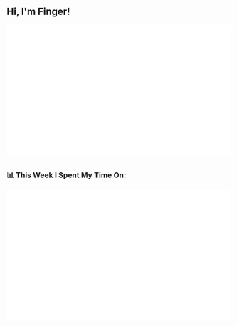 <h2> Hi, I'm Finger!</h2>

<img align="right" src="https://raw.githubusercontent.com/spianmo/github-stats/master/generated/overview.svg#gh-light-mode-only">

<!-- <img align="right" height="160em" src="https://github-readme-stats-eight-theta.vercel.app/api/top-langs/?username=spianmo&layout=compact&langs_count=8&theme=algolia"/>	 -->
	
```go
package main

type Me struct {
	Name   string
	Job    string
	Code   string
	Skills string
}

func main() {
	me := &Me{
		Name:   "Finger",
		Job:    "Client-side Engineer",
		Code:   "Java, Kotlin, C#, Rust and C++ and Others",
		Skills: "Android, Security, Cross-platform client, NLP, CV, ASR ^o^",
	}
	_ = me
}
```


<h3>📊 This Week I Spent My Time On:</h3>
<img align='right' src="https://raw.githubusercontent.com/spianmo/github-stats/master/generated/languages.svg#gh-light-mode-only">

<!--START_SECTION:waka-->

```txt
Java                           1 hr 41 mins    ███████░░░░░░░░░░░░░░░░░░   28.54 %
Bash                           1 hr 37 mins    ███████░░░░░░░░░░░░░░░░░░   27.48 %
Python                         1 hr 26 mins    ██████░░░░░░░░░░░░░░░░░░░   24.32 %
BashSupport Pro Shell Script   16 mins         █▒░░░░░░░░░░░░░░░░░░░░░░░   04.79 %
HTML                           16 mins         █░░░░░░░░░░░░░░░░░░░░░░░░   04.60 %
```

<!--END_SECTION:waka-->
